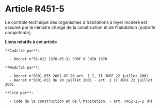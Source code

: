 # Article R451-5

Le contrôle technique des organismes d'habitations à loyer modéré est assumé par le ministre chargé de la construction et de
l'habitation [*autorité compétente*].

**Liens relatifs à cet article**

	**Codifié par**:

	  - Décret n°78-622 1978-05-31 JORF 8 JUIN 1978

	**Modifié par**:

	  - Décret n°2001-655 2001-07-20 art. 1 I, II JORF 22 juillet 2001
	  - Décret n°2001-655 du 20 juillet 2001 - art. 1 () JORF 22 juillet 2001

	**Cité par**:

	  - Code de la construction et de l'habitation. - art. R452-25-2 (M)
